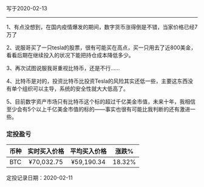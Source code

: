 写于2020-02-13

-----
1、有点没想到，在国内疫情爆发的期间，数字货币涨得倒是不错，当家价格已经7万了

2、说服哥买了一只tesla的股票，很有可能买在高点，买一只用去了近800美金，看看后期在继续投入的状况下能把持仓成本降低多少。

3、再次试图说服我哥重视比特币，还是不行……

4、比特币是对的，投资比特币比投资Tesla的风险其实还低一些，主要这东西没有单个组织可以主导，系统的安全性就大大低高了。

5、目前数字资产市场只有比特币这个标的超过千亿美金市值，未来十年，我相信至少会有5个以上千亿美金市值的标的——事实也很有可能比我判断的还有激进一些。

### 定投盈亏

| 币种 | 实时买入价格 | 平均买入价格 |  涨跌%  |
| :--: | :----------: | :----------: | :-----: |
| BTC  |  ¥70,032.75  |   ¥59,190.34  | 18.32% |

定投记录日期：2020-02-11
